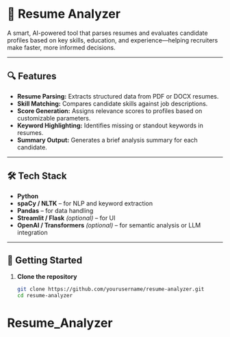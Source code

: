 # 📄 Resume Analyzer

A smart, AI-powered tool that parses resumes and evaluates candidate profiles based on key skills, education, and experience—helping recruiters make faster, more informed decisions.

---

## 🔍 Features

- **Resume Parsing:** Extracts structured data from PDF or DOCX resumes.
- **Skill Matching:** Compares candidate skills against job descriptions.
- **Score Generation:** Assigns relevance scores to profiles based on customizable parameters.
- **Keyword Highlighting:** Identifies missing or standout keywords in resumes.
- **Summary Output:** Generates a brief analysis summary for each candidate.

---

## 🛠️ Tech Stack

- **Python**
- **spaCy / NLTK** – for NLP and keyword extraction  
- **Pandas** – for data handling  
- **Streamlit / Flask** *(optional)* – for UI  
- **OpenAI / Transformers** *(optional)* – for semantic analysis or LLM integration

---

## 🚀 Getting Started

1. **Clone the repository**
   ```bash
   git clone https://github.com/yourusername/resume-analyzer.git
   cd resume-analyzer
# Resume_Analyzer
